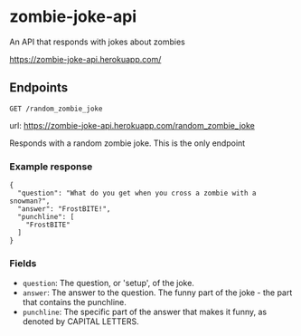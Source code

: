 # zombie-joke-api
An API that responds with jokes about zombies

https://zombie-joke-api.herokuapp.com/

## Endpoints

`GET /random_zombie_joke`

url: https://zombie-joke-api.herokuapp.com/random_zombie_joke

Responds with a random zombie joke.  This is the only endpoint

### Example response
```
{
  "question": "What do you get when you cross a zombie with a snowman?",
  "answer": "FrostBITE!",
  "punchline": [
    "FrostBITE"
  ]
}
```

### Fields
- `question`: The question, or 'setup', of the joke.
- `answer`: The answer to the question.  The funny part of the joke - the part that contains the punchline.
- `punchline`: The specific part of the answer that makes it funny, as denoted by CAPITAL LETTERS.
